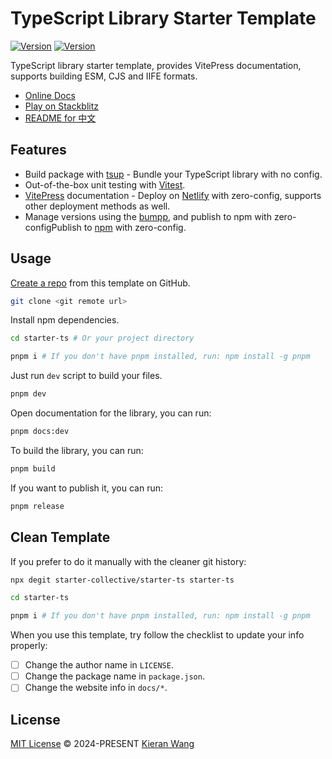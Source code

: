 # TypeScript Library Starter Template

[![Version](https://img.shields.io/github/v/release/starter-collective/starter-ts?style=flat&label=released&color=%2309090b)](https://github.com/starter-collective/starter-ts/releases)
[![Version](https://img.shields.io/npm/v/@kieranwv/starter-ts?style=flat&label=npm&color=09090b)](https://www.npmjs.com/package/@kieranwv/starter-ts)

TypeScript library starter template, provides VitePress documentation, supports building ESM, CJS and IIFE formats.

- [Online Docs](https://starter-ts.netlify.app/)
- [Play on Stackblitz](https://stackblitz.com/github/starter-collective/starter-ts)
- [README for 中文](./README.zh.md)

## Features

- Build package with [tsup](https://tsup.egoist.dev/) - Bundle your TypeScript library with no config.
- Out-of-the-box unit testing with [Vitest](https://github.com/vitest-dev/vitest).
- [VitePress](https://vitepress.dev/) documentation - Deploy on [Netlify](https://app.netlify.com/) with zero-config, supports other deployment methods as well.
- Manage versions using the [bumpp](https://github.com/antfu-collective/bumpp), and publish to npm with zero-configPublish to [npm](https://www.npmjs.com) with zero-config.

## Usage

[Create a repo](https://github.com/starter-collective/starter-ts/generate) from this template on GitHub.

```bash
git clone <git remote url>
```

Install npm dependencies.

```bash
cd starter-ts # Or your project directory

pnpm i # If you don't have pnpm installed, run: npm install -g pnpm
```

Just run `dev` script to build your files.

```bash
pnpm dev
```

Open documentation for the library, you can run:

```bash
pnpm docs:dev
```

To build the library, you can run:

```bash
pnpm build
```

If you want to publish it, you can run:

```bash
pnpm release
```

## Clean Template

If you prefer to do it manually with the cleaner git history:

```bash
npx degit starter-collective/starter-ts starter-ts

cd starter-ts

pnpm i # If you don't have pnpm installed, run: npm install -g pnpm
```

When you use this template, try follow the checklist to update your info properly:

- [ ] Change the author name in `LICENSE`.
- [ ] Change the package name in `package.json`.
- [ ] Change the website info in `docs/*`.

## License

[MIT License](./LICENSE) © 2024-PRESENT [Kieran Wang](https://github.com/kieranwv/)
